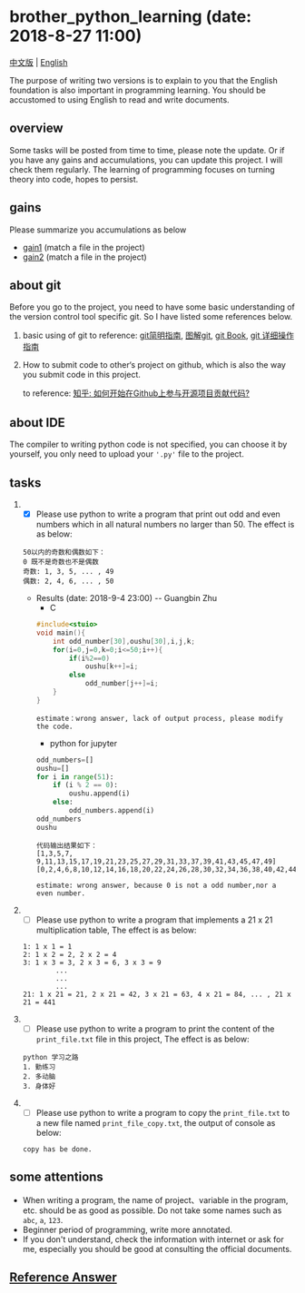 # brother_python_learning (date: 2018-8-27 11:00)
[中文版](README_CN.md) | [English](README.md)

The purpose of writing two versions is to explain to you that the English foundation is also important in programming learning. You should be accustomed to using English to read and write documents.
## overview
Some tasks will be posted from time to time, please note the update. Or if you have any gains and accumulations, you can update this project. I will check them regularly. The learning of programming focuses on turning theory into code, hopes to persist.
## gains
Please summarize you accumulations as below
* [gain1](总结1) (match a file in the project)
* [gain2](总结1) (match a file in the project)
## about git
Before you go to the project, you need to have some basic understanding of the version control tool specific git. So I have listed some references below.
1. basic using of git
to reference: 
    [git简明指南](http://rogerdudler.github.io/git-guide/index.zh.html),
    [图解git](http://marklodato.github.io/visual-git-guide/index-zh-cn.html?no-svg#conventions),
    [git Book](https://git-scm.com/book/zh/v2),
    [git 详细操作指南](https://juejin.im/post/58c7a4cf61ff4b005da83c42)

2. How to submit code to other‘s project on github, which is also the way you submit code in this project.

    to reference: 
    [知乎: 如何开始在Github上参与开源项目贡献代码?](https://www.zhihu.com/question/39721968)

## about IDE
The compiler to writing python code is not specified, you can choose it by yourself, you only need to upload your `'.py'` file to the project.
## tasks
1. - [x] Please use python to write a program that print out odd and even numbers which in all natural numbers no larger than 50. The effect is as below:
    ```
    50以内的奇数和偶数如下：
    0 既不是奇数也不是偶数
    奇数: 1, 3, 5, ... , 49
    偶数: 2, 4, 6, ... , 50
    ```
    * Results (date: 2018-9-4 23:00)  -- Guangbin Zhu
        * C 
        ```C
        #include<stuio>
        void main(){
            int odd_number[30],oushu[30],i,j,k;
            for(i=0,j=0,k=0;i<=50;i++){
                if(i%2==0)
                    oushu[k++]=i;
                else
                    odd_number[j++]=i;
            }
        }
        ```
        ```
        estimate：wrong answer, lack of output process, please modify the code.
        ```
        * python for jupyter
        ```python
        odd_numbers=[]
        oushu=[]
        for i in range(51):
            if (i % 2 == 0):
                oushu.append(i)
            else:
                odd_numbers.append(i)    
        odd_numbers
        oushu
        ```
        ```
        代码输出结果如下：
        [1,3,5,7, 9,11,13,15,17,19,21,23,25,27,29,31,33,37,39,41,43,45,47,49]
        [0,2,4,6,8,10,12,14,16,18,20,22,24,26,28,30,32,34,36,38,40,42,44,46,48,50]
        ```
        ```
        estimate: wrong answer, because 0 is not a odd number,nor a even number.
        ```
2. - [ ] Please use python to write a program that implements a 21 x 21 multiplication table, The effect is as below:
    ```
    1: 1 x 1 = 1
    2: 1 x 2 = 2, 2 x 2 = 4
    3: 1 x 3 = 3, 2 x 3 = 6, 3 x 3 = 9
            ...
            ...
            ...
    21: 1 x 21 = 21, 2 x 21 = 42, 3 x 21 = 63, 4 x 21 = 84, ... , 21 x 21 = 441 
    ```
3. - [ ] Please use python to write a program to print the content of the `print_file.txt` file in this project, The effect is as below:
    ```
    python 学习之路
    1. 勤练习
    2. 多动脑
    3. 身体好
    ```
4. - [ ] Please use python to write a program to copy the `print_file.txt` to a new file named `print_file_copy.txt`, the output of console as below:
    ```
    copy has be done.
    ```
## some attentions
* When writing a program, the name of project、variable in the program, etc. should be as good as possible. Do not take some names such as `abc`, `a`, `123`.
* Beginner period of programming, write more annotated.
* If you don't understand, check the information with internet or ask for me, especially you should be good at consulting the official documents.

## [Reference Answer](reference_answer.py)